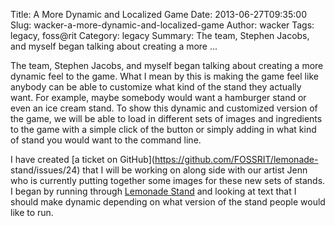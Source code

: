 Title: A More Dynamic and Localized Game
Date: 2013-06-27T09:35:00
Slug: wacker-a-more-dynamic-and-localized-game
Author: wacker
Tags: legacy, foss@rit
Category: legacy
Summary: The team, Stephen Jacobs, and myself began talking about creating a more ... 

The team, Stephen Jacobs, and myself began talking about creating a more
dynamic feel to the game. What I mean by this is making the game feel like
anybody can be able to customize what kind of the stand they actually want.
For example, maybe somebody would want a hamburger stand or even an ice cream
stand. To show this dynamic and customized version of the game, we will be
able to load in different sets of images and ingredients to the game with a
simple click of the button or simply adding in what kind of stand you would
want to the command line.

I have created [a ticket on GitHub](https://github.com/FOSSRIT/lemonade-
stand/issues/24) that I will be working on along side with our artist Jenn who
is currently putting together some images for these new sets of stands. I
began by running through [Lemonade
Stand](http://wiki.sugarlabs.org/go/Lemonade_Stand) and looking at text that I
should make dynamic depending on what version of the stand people would like
to run.

